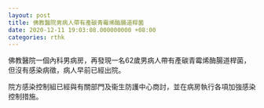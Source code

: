 ```yaml
---
layout: post
title: 佛教醫院男病人帶有產碳青霉烯酶腸道桿菌
date: 2020-12-11 19:03:08.000000000 +08:00
categories: rthk
---
```


佛教醫院一個內科男病房，再發現一名62歲男病人帶有產碳青霉烯酶腸道桿菌，但沒有感染病徵，病人早前已經出院。

院方感染控制組已經與有關部門及衞生防護中心商討，並在病房執行各項加強感染控制措施。
